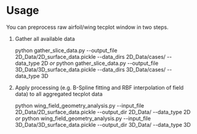 # Usage

You can preprocess raw airfoil/wing tecplot window in two steps.

1. Gather all available data

   python gather_slice_data.py --output_file 2D_Data/2D_surface_data.pickle --data_dirs 2D_Data/cases/ --data_type 2D
  *or*
   python gather_slice_data.py --output_file 3D_Data/3D_surface_data.pickle --data_dirs 3D_Data/cases/ --data_type 3D

2. Apply processing (e.g. B-Spline fitting and RBF interpolation of field data) to all aggregated tecplot data

   python wing_field_geometry_analysis.py --input_file 2D_Data/2D_surface_data.pickle --output_dir 2D_Data/ --data_type 2D
  *or*
   python wing_field_geometry_analysis.py --input_file 3D_Data/3D_surface_data.pickle --output_dir 3D_Data/ --data_type 3D

